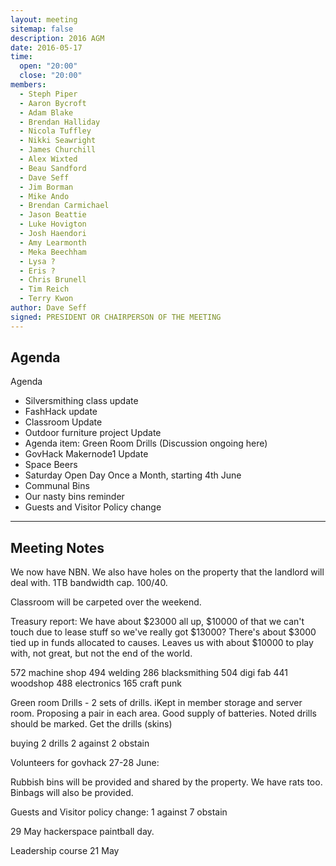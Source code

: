 ```yaml
---
layout: meeting
sitemap: false
description: 2016 AGM
date: 2016-05-17
time:
  open: "20:00"
  close: "20:00"
members:
  - Steph Piper
  - Aaron Bycroft
  - Adam Blake
  - Brendan Halliday
  - Nicola Tuffley
  - Nikki Seawright
  - James Churchill
  - Alex Wixted
  - Beau Sandford
  - Dave Seff
  - Jim Borman
  - Mike Ando
  - Brendan Carmichael
  - Jason Beattie
  - Luke Hovigton
  - Josh Haendori
  - Amy Learmonth
  - Meka Beechham
  - Lysa ?
  - Eris ?
  - Chris Brunell
  - Tim Reich
  - Terry Kwon
author: Dave Seff
signed: PRESIDENT OR CHAIRPERSON OF THE MEETING
---
```


## Agenda

Agenda
- Silversmithing class update
- FashHack update
- Classroom Update
- Outdoor furniture project Update
- Agenda item: Green Room Drills (Discussion ongoing here)
- GovHack Makernode1 Update
- Space Beers
- Saturday Open Day Once a Month, starting 4th June
- Communal Bins
- Our nasty bins reminder
- Guests and Visitor Policy change

---

## Meeting Notes

We now have NBN. We also have holes on the property that the landlord will deal with. 1TB bandwidth cap. 100/40.

Classroom will be carpeted over the weekend.

Treasury report: 
We have about $23000 all up, $10000 of that we can't touch due to lease stuff so we've really got $13000? There's about $3000 tied up in funds allocated to causes. Leaves us with about $10000 to play with, not great, but not the end of the world.

572 machine shop
494 welding
286 blacksmithing
504 digi fab
441 woodshop
488 electronics
165 craft punk

Green room Drills - 2 sets of drills. iKept in member storage and server room. Proposing a pair in each area. Good supply of batteries. Noted drills should be marked. Get the drills (skins)

buying 2 drills
2 against
2 obstain

Volunteers for govhack 27-28 June:

Rubbish bins will be provided and shared by the property. We have rats too. Binbags will also be provided. 

Guests and Visitor policy change:
1 against
7 obstain

29 May hackerspace paintball day. 

Leadership course 21 May


